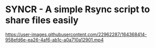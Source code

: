 # SYNCR - A simple Rsync script to share files easily

https://user-images.githubusercontent.com/22962287/164368414-958efd6e-ea26-4af6-ab1c-a0a710a12901.mp4
